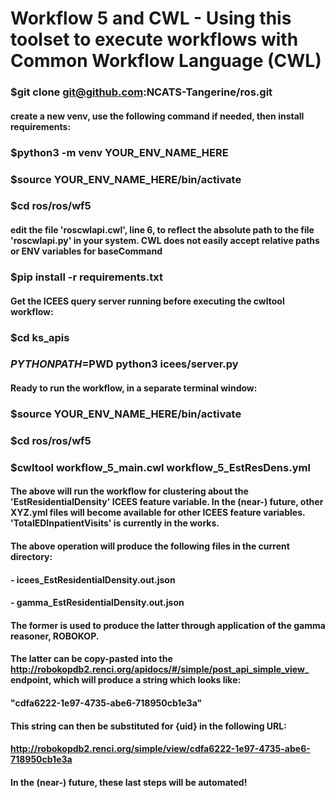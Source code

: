 # Workflow 5 and CWL - Using this toolset to execute workflows with Common Workflow Language (CWL)

### $git clone git@github.com:NCATS-Tangerine/ros.git

#### create a new venv, use the following command if needed, then install requirements:

### $python3 -m venv YOUR_ENV_NAME_HERE
### $source YOUR_ENV_NAME_HERE/bin/activate
### $cd ros/ros/wf5

#### edit the file 'roscwlapi.cwl', line 6, to reflect the absolute path to the file 'roscwlapi.py' in your system. CWL does not easily accept relative paths or ENV variables for baseCommand

### $pip install -r requirements.txt

#### Get the ICEES query server running before executing the cwltool workflow:

### $cd ks_apis
### $PYTHONPATH=$PWD python3 icees/server.py

#### Ready to run the workflow, in a separate terminal window:

### $source YOUR_ENV_NAME_HERE/bin/activate
### $cd ros/ros/wf5
### $cwltool workflow_5_main.cwl workflow_5_EstResDens.yml

#### The above will run the workflow for clustering about the 'EstResidentialDensity' ICEES feature variable. In the (near-) future, other XYZ.yml files will become available for other ICEES feature variables. 'TotalEDInpatientVisits' is currently in the works.

#### The above operation will produce the following files in the current directory:
####    - icees_EstResidentialDensity.out.json
####    - gamma_EstResidentialDensity.out.json

#### The former is used to produce the latter through application of the gamma reasoner, ROBOKOP.

#### The latter can be copy-pasted into the http://robokopdb2.renci.org/apidocs/#/simple/post_api_simple_view_ endpoint, which will produce a string which looks like: 

#### "cdfa6222-1e97-4735-abe6-718950cb1e3a"

#### This string can then be substituted for {uid} in the following URL:

#### http://robokopdb2.renci.org/simple/view/cdfa6222-1e97-4735-abe6-718950cb1e3a

#### In the (near-) future, these last steps will be automated!